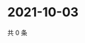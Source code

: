 # 2021-10-03

共 0 条

<!-- BEGIN WEIBO -->
<!-- 最后更新时间 Sun Oct 03 2021 00:11:22 GMT+0800 (China Standard Time) -->

<!-- END WEIBO -->
